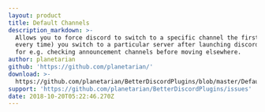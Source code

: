 ```yaml
---
layout: product
title: Default Channels
description_markdown: >-
  Allows you to force discord to switch to a specific channel the first time (or
  every time) you switch to a particular server after launching discord. Good
  for e.g. checking announcement channels before moving elsewhere.
author: planetarian
github: 'https://github.com/planetarian/'
download: >-
  https://github.com/planetarian/BetterDiscordPlugins/blob/master/DefaultChannels.plugin.js
support: 'https://github.com/planetarian/BetterDiscordPlugins/issues'
date: 2018-10-20T05:22:46.270Z
---
```



